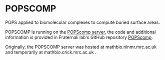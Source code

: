 # POPSCOMP
POPS applied to biomolecular complexes to compute buried surface areas.

POPSCOMP is running on the [POPScomp server](http://popscomp.org:3838),
the code and additional information is provided in Fraternali lab's GitHub repository 
[POPScomp](https://github.com/Fraternalilab/POPScomp).

Originally, the POPSCOMP server was hosted at mathbio.ninmr.mrc.ac.uk
and temporarily at mathbio.crick.mrc.ac.uk .
